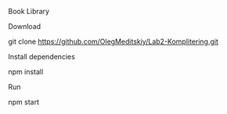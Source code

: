 Book Library

Download

git clone https://github.com/OlegMeditskiy/Lab2-Komplitering.git

Install dependencies

npm install

Run 

npm start
